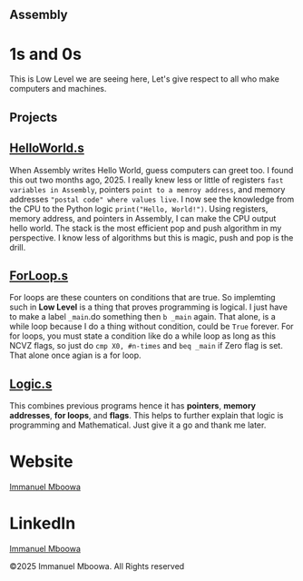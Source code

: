 ## Assembly
# 1s and 0s
This is Low Level we are seeing here, Let's give respect to all who make computers and machines.

## Projects

## [HelloWorld.s](https://github.com/imboowa/Assembly/blob/main/main.s)
When Assembly writes Hello World, guess computers can greet too. I found this out two months ago, 2025. I really knew less or little of registers `fast variables in Assembly`, pointers `point to a memroy address`, and memory addresses `"postal code" where values live`. I now see the knowledge from the CPU to the Python logic `print("Hello, World!")`. Using registers, memory address, and pointers in Assembly, I can make the CPU output hello world. The stack is the most efficient pop and push algorithm in my perspective. I know less of algorithms but this is magic, push and pop is the drill.

## [ForLoop.s](https://github.com/imboowa/Assembly/blob/main/start.s)
For loops are these counters on conditions that are true. So implemting such in **Low Level** is a thing that proves programming is logical. I just have to make a label `_main`.do something then `b _main` again. That alone, is a while loop because I do a thing without condition, could be `True` forever. For for loops, you must state a condition like do a while loop as long as this NCVZ flags, so just do `cmp X0, #n-times` and `beq _main` if Zero flag is set. That alone once agian is a for loop.

## [Logic.s](https://github.com/imboowa/Assembly/blob/main/hello.s)
This combines previous programs hence it has **pointers**, **memory addresses**, **for loops**, and **flags**. This helps to further explain that logic is programming and Mathematical. Just give it a go and thank me later.

# Website
[Immanuel Mboowa](https://imboowa.github.io/ImmanuelMboowa/index.html)

# LinkedIn
[Immanuel Mboowa](https://www.linkedin.com/in/immanuel-mboowa-773b65343/)

©2025 Immanuel Mboowa. All Rights reserved
